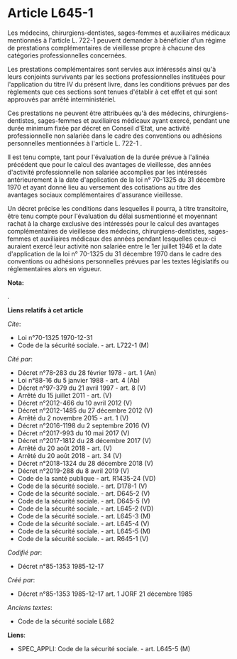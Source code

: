 # Article L645-1

Les médecins, chirurgiens-dentistes, sages-femmes et auxiliaires médicaux mentionnés à l'article L. 722-1 peuvent demander à
bénéficier d'un régime de prestations complémentaires de vieillesse propre à chacune des catégories professionnelles
concernées. 

Les prestations complémentaires sont servies aux intéressés ainsi qu'à leurs conjoints survivants par les sections
professionnelles instituées pour l'application du titre IV du présent livre, dans les conditions prévues par des règlements
que ces sections sont tenues d'établir à cet effet et qui sont approuvés par arrêté interministériel. 

Ces prestations ne peuvent être attribuées qu'à des médecins, chirurgiens-dentistes, sages-femmes et auxiliaires médicaux
ayant exercé, pendant une durée minimum fixée par décret en Conseil d'Etat, une activité professionnelle non salariée dans le
cadre des conventions ou adhésions personnelles mentionnées à l'article L. 722-1      . 

Il est tenu compte, tant pour l'évaluation de la durée prévue à l'alinéa précédent que pour le calcul des avantages de
vieillesse, des années d'activité professionnelle non salariée accomplies par les intéressés antérieurement à la date
d'application de la loi n° 70-1325 du 31 décembre 1970 et ayant donné lieu au versement des cotisations au titre des
avantages sociaux complémentaires d'assurance vieillesse. 

Un décret précise les conditions dans lesquelles il pourra, à titre transitoire, être tenu compte pour l'évaluation du délai
susmentionné et moyennant rachat à la charge exclusive des intéressés pour le calcul des avantages complémentaires de
vieillesse des médecins, chirurgiens-dentistes, sages-femmes et auxiliaires médicaux des années pendant lesquelles ceux-ci
auraient exercé leur activité non salariée entre le 1er juillet 1946 et la date d'application de la loi n° 70-1325 du 31
décembre 1970 dans le cadre des conventions ou adhésions personnelles prévues par les textes législatifs ou réglementaires
alors en vigueur.

**Nota:**

.

**Liens relatifs à cet article**

_Cite_:

  - Loi n°70-1325 1970-12-31
  - Code de la sécurité sociale. - art. L722-1 (M)

_Cité par_:

  - Décret n°78-283 du 28 février 1978 - art. 1 (An)
  - Loi n°88-16 du 5 janvier 1988 - art. 4 (Ab)
  - Décret n°97-379 du 21 avril 1997 - art. 8 (V)
  - Arrêté du 15 juillet 2011 - art. (V)
  - Décret n°2012-466 du 10 avril 2012 (V)
  - Décret n°2012-1485 du 27 décembre 2012 (V)
  - Arrêté du 2 novembre 2015 - art. 1 (V)
  - Décret n°2016-1198 du 2 septembre 2016 (V)
  - Décret n°2017-993 du 10 mai 2017 (V)
  - Décret n°2017-1812 du 28 décembre 2017 (V)
  - Arrêté du 20 août 2018 - art. (V)
  - Arrêté du 20 août 2018 - art. 34 (V)
  - Décret n°2018-1324 du 28 décembre 2018 (V)
  - Décret n°2019-288 du 8 avril 2019 (V)
  - Code de la santé publique - art. R1435-24 (VD)
  - Code de la sécurité sociale. - art. D178-1 (V)
  - Code de la sécurité sociale. - art. D645-2 (V)
  - Code de la sécurité sociale. - art. D645-5 (V)
  - Code de la sécurité sociale. - art. L645-2 (VD)
  - Code de la sécurité sociale. - art. L645-3 (M)
  - Code de la sécurité sociale. - art. L645-4 (V)
  - Code de la sécurité sociale. - art. L645-5 (M)
  - Code de la sécurité sociale. - art. R645-1 (V)

_Codifié par_:

  - Décret n°85-1353 1985-12-17

_Créé par_:

  - Décret n°85-1353 1985-12-17 art. 1 JORF 21 décembre 1985

_Anciens textes_:

  - Code de la sécurité sociale L682

**Liens**:

  - SPEC_APPLI: Code de la sécurité sociale. - art. L645-5 (M)
